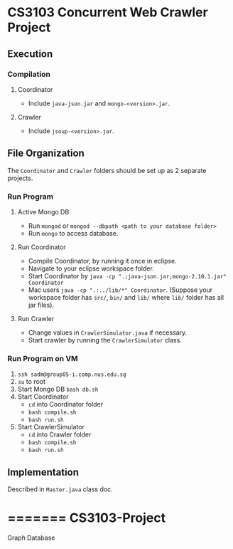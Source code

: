 CS3103 Concurrent Web Crawler Project
==================

## Execution

### Compilation
1. Coordinator
	- Include `java-json.jar` and `mongo-<version>.jar`.

2. Crawler
	- Include `jsoup-<version>.jar`.

## File Organization
The `Coordinator` and `Crawler` folders should be set up as 2 separate projects.

### Run Program
1. Active Mongo DB
	- Run `mongod` or `mongod --dbpath <path to your database folder>`
	- Run `mongo` to access database.
2. Run Coordinator
	- Compile Coordinator, by running it once in eclipse.
	- Navigate to your eclipse workspace folder.
	- Start Coordinator by `java -cp ".;java-json.jar;mongo-2.10.1.jar" Coordinator`
	- Mac users `java -cp ".:../lib/*" Coordinator`. (Suppose your workspace folder has `src/`, `bin/` and `lib/` where `lib/` folder has all jar files).

3. Run Crawler
	- Change values in `CrawlerSimulator.java` if necessary.
	- Start crawler by running the `CrawlerSimulator` class.

### Run Program on VM
1. `ssh sadm@group05-i.comp.nus.edu.sg`
2. `su` to root
3. Start Mongo DB `bash db.sh`
4. Start Coordinator 
	- `cd` into Coordinator folder
	- `bash compile.sh`
	- `bash run.sh`
5. Start CrawlerSimulator
	- `cd` into Crawler folder
	- `bash compile.sh`
	- `bash run.sh`


## Implementation
Described in `Master.java` class doc.


=======
CS3103-Project
==============

Graph Database
